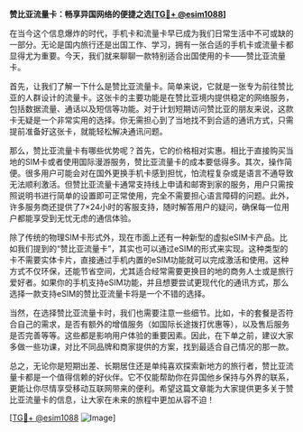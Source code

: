 **赞比亚流量卡：畅享异国网络的便捷之选[[TG💪+ @esim1088](https://t.me/s/esim1088)]**

在当今这个信息爆炸的时代，手机卡和流量卡早已成为我们日常生活中不可或缺的一部分。无论是国内旅行还是出国工作、学习，拥有一张合适的手机卡或流量卡都显得尤为重要。今天，我们就来聊聊一款特别适合出国使用的卡——赞比亚流量卡。

首先，让我们了解一下什么是赞比亚流量卡。简单来说，它就是一张专为前往赞比亚的人群设计的流量卡。这张卡的主要功能是在赞比亚境内提供稳定的网络服务，包括数据流量、通话以及短信等功能。对于计划短期访问赞比亚的朋友来说，这款卡无疑是一个非常实用的选择。你无需担心到了当地找不到合适的通讯方式，只需提前准备好这张卡，就能轻松解决通讯问题。

那么，赞比亚流量卡有哪些优势呢？首先，它的价格相对实惠。相比于直接购买当地的SIM卡或者使用国际漫游服务，赞比亚流量卡的成本要低得多。其次，操作简便。很多用户可能会对在国外更换手机卡感到担忧，怕流程复杂或是语言不通导致无法顺利激活。但赞比亚流量卡通常支持线上申请和邮寄到家的服务，用户只需按照说明书进行简单的设置即可正常使用，完全不需要担心语言障碍的问题。此外，许多服务商还提供了7×24小时的客服支持，随时解答用户的疑问，确保每一位用户都能享受到无忧无虑的通信体验。

除了传统的物理SIM卡形式外，现在市面上还有一种新型的虚拟eSIM卡产品。比如我们提到的“赞比亚流量卡”，其实也可以通过eSIM的形式来实现。这种类型的卡不需要实体卡片，直接通过手机内置的eSIM功能就可以完成激活和使用。这种方式不仅环保，还能节省空间，尤其适合经常需要更换目的地的商务人士或是旅行爱好者。如果你的手机支持eSIM功能，并且想要尝试更现代化的通讯方式，那么选择一款支持eSIM的赞比亚流量卡将是一个不错的选择。

当然，在选择赞比亚流量卡时，我们也需要注意一些细节。比如，卡的套餐是否符合自己的需求，是否有额外的增值服务（如国际长途拨打优惠等），以及售后服务是否完善等等。这些都是影响用户体验的重要因素。因此，在下单之前，建议大家多做一些功课，对比不同品牌和商家提供的方案，找到最适合自己情况的那一款。

总之，无论你是短期出差、长期居住还是单纯喜欢探索新地方的旅行者，赞比亚流量卡都是一个值得信赖的好伙伴。它不仅能帮助你在异国他乡保持与外界的联系，更能让你尽情享受移动互联网带来的便利。希望这篇文章能为大家提供更多关于赞比亚流量卡的信息，让大家在未来的旅程中更加从容不迫！

[[TG💪+ @esim1088](https://t.me/s/esim1088) ![Image](https://i.postimg.cc/4NQfJmqS/Snipaste-2025-05-13-00-14-12.png)]